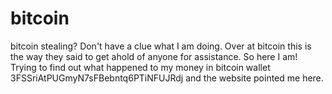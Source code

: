 # bitcoin
bitcoin stealing?
Don't have a clue what I am doing. Over at bitcoin this is the way they said to get ahold of anyone for assistance. So here I am!
Trying to find out what happened to my money in bitcoin wallet 3FSSriAtPUGmyN7sFBebntq6PTiNFUJRdj and the website pointed me here. 
